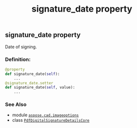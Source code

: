 ﻿---
title: signature_date property
second_title: Aspose.CAD for Python via .NET API References
description: 
type: docs
weight: 60
url: /python-net/aspose.cad.imageoptions/pdfdigitalsignaturedetailscore/signature_date/
is_root: false
---

## signature_date property


Date of signing.
### Definition:
```python
@property
def signature_date(self):
    ...
@signature_date.setter
def signature_date(self, value):
    ...
```

### See Also
* module [`aspose.cad.imageoptions`](../../)
* class [`PdfDigitalSignatureDetailsCore`](/cad/python-net/aspose.cad.imageoptions/pdfdigitalsignaturedetailscore)
